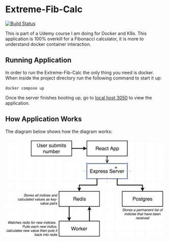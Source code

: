 # Extreme-Fib-Calc

[![Build Status](https://travis-ci.com/Matt-Gleich/Extreme-Fib-Calc.svg?branch=master)](https://travis-ci.com/Matt-Gleich/Extreme-Fib-Calc)

This is part of a Udemy course I am doing for Docker and K8s. This application is 100% overkill for a Fibonacci calculator, it is more to understand docker container interaction.

## Running Application

In order to run the Extreme-Fib-Calc the only thing you need is docker. When inside the project directory run the following command to start it up:

`docker compose up`

Once the server finishes booting up, go to [local host 3050](http://localhost:3050) to view the application.

## How Application Works

The diagram below shows how the diagram works:

![diagram](./diagram.png)
